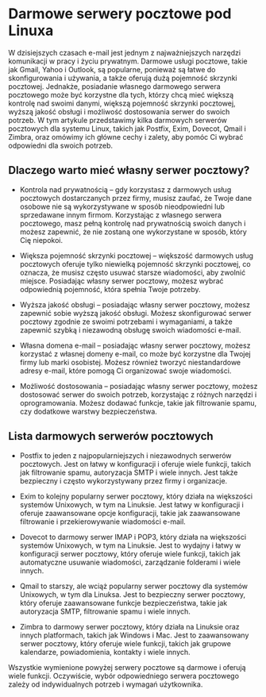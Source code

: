 # Darmowe serwery pocztowe pod Linuxa
W dzisiejszych czasach e-mail jest jednym z najważniejszych narzędzi komunikacji w pracy i życiu prywatnym. Darmowe usługi pocztowe, takie jak Gmail, Yahoo i Outlook, są popularne, ponieważ są łatwe do skonfigurowania i używania, a także oferują dużą pojemność skrzynki pocztowej. Jednakże, posiadanie własnego darmowego serwera pocztowego może być korzystne dla tych, którzy chcą mieć większą kontrolę nad swoimi danymi, większą pojemność skrzynki pocztowej, wyższą jakość obsługi i możliwość dostosowania serwer do swoich potrzeb. W tym artykule przedstawimy kilka darmowych serwerów pocztowych dla systemu Linux, takich jak Postfix, Exim, Dovecot, Qmail i Zimbra, oraz omówimy ich główne cechy i zalety, aby pomóc Ci wybrać odpowiedni dla swoich potrzeb.
## Dlaczego warto mieć własny serwer pocztowy?
- Kontrola nad prywatnością – gdy korzystasz z darmowych usług pocztowych dostarczanych przez firmy, musisz zaufać, że Twoje dane osobowe nie są wykorzystywane w sposób nieodpowiedni lub sprzedawane innym firmom. Korzystając z własnego serwera pocztowego, masz pełną kontrolę nad prywatnością swoich danych i możesz zapewnić, że nie zostaną one wykorzystane w sposób, który Cię niepokoi.

- Większa pojemność skrzynki pocztowej – większość darmowych usług pocztowych oferuje tylko niewielką pojemność skrzynki pocztowej, co oznacza, że musisz często usuwać starsze wiadomości, aby zwolnić miejsce. Posiadając własny serwer pocztowy, możesz wybrać odpowiednią pojemność, która spełnia Twoje potrzeby.

- Wyższa jakość obsługi – posiadając własny serwer pocztowy, możesz zapewnić sobie wyższą jakość obsługi. Możesz skonfigurować serwer pocztowy zgodnie ze swoimi potrzebami i wymaganiami, a także zapewnić szybką i niezawodną obsługę swoich wiadomości e-mail.

- Własna domena e-mail – posiadając własny serwer pocztowy, możesz korzystać z własnej domeny e-mail, co może być korzystne dla Twojej firmy lub marki osobistej. Możesz również tworzyć niestandardowe adresy e-mail, które pomogą Ci organizować swoje wiadomości.

- Możliwość dostosowania – posiadając własny serwer pocztowy, możesz dostosować serwer do swoich potrzeb, korzystając z różnych narzędzi i oprogramowania. Możesz dodawać funkcje, takie jak filtrowanie spamu, czy dodatkowe warstwy bezpieczeństwa.

## Lista darmowych serwerów pocztowych
- Postfix to jeden z najpopularniejszych i niezawodnych serwerów pocztowych. Jest on łatwy w konfiguracji i oferuje wiele funkcji, takich jak filtrowanie spamu, autoryzacja SMTP i wiele innych. Jest także bezpieczny i często wykorzystywany przez firmy i organizacje.

- Exim to kolejny popularny serwer pocztowy, który działa na większości systemów Unixowych, w tym na Linuksie. Jest łatwy w konfiguracji i oferuje zaawansowane opcje konfiguracji, takie jak zaawansowane filtrowanie i przekierowywanie wiadomości e-mail.

- Dovecot to darmowy serwer IMAP i POP3, który działa na większości systemów Unixowych, w tym na Linuksie. Jest to wydajny i łatwy w konfiguracji serwer pocztowy, który oferuje wiele funkcji, takich jak automatyczne usuwanie wiadomości, zarządzanie folderami i wiele innych.

- Qmail to starszy, ale wciąż popularny serwer pocztowy dla systemów Unixowych, w tym dla Linuksa. Jest to bezpieczny serwer pocztowy, który oferuje zaawansowane funkcje bezpieczeństwa, takie jak autoryzacja SMTP, filtrowanie spamu i wiele innych.

- Zimbra to darmowy serwer pocztowy, który działa na Linuksie oraz innych platformach, takich jak Windows i Mac. Jest to zaawansowany serwer pocztowy, który oferuje wiele funkcji, takich jak grupowe kalendarze, powiadomienia, kontakty i wiele innych.

Wszystkie wymienione powyżej serwery pocztowe są darmowe i oferują wiele funkcji. Oczywiście, wybór odpowiedniego serwera pocztowego zależy od indywidualnych potrzeb i wymagań użytkownika.